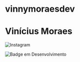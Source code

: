 # vinnymoraesdev

<h1>Vinícius Moraes</h1>


![Instagram](https://www.instagram.com/vinnymoraesbr/)

![Badge em Desenvolvimento](http://img.shields.io/static/v1?label=STATUS&message=EM%20DESENVOLVIMENTO&color=GREEN&style=for-the-badge)

